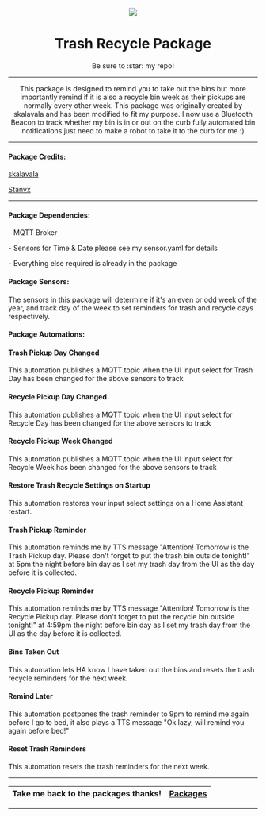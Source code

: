 <p align="center">
  <img src="https://github.com/JamesMcCarthy79/Home-Assistant-Config/blob/master/HA%20Pics/trash%20recycle.jpg"/>
</p>
<h1 align="center">Trash Recycle Package</h1>
<p align="center">Be sure to :star: my repo!</p>
<hr *** </hr>
<p align="center">This package is designed to remind you to take out the bins but more importantly remind if it is also a recycle bin week as their pickups are normally every other week. This package was originally created by skalavala and has been modified to fit my purpose. I now use a Bluetooth Beacon to track whether my bin is in or out on the curb fully automated bin notifications just need to make a robot to take it to the curb for me :)</p>
<hr --- </hr> 

<h4 align="left">Package Credits:</h4>

[skalavala](https://github.com/skalavala/smarthome)

[Stanvx](https://github.com/stanvx/Home-Assistant-Configuration)

<hr --- </hr>

<h4 align="left">Package Dependencies:</h4>
<p align="left">- MQTT Broker</br>
<p align="left">- Sensors for Time & Date please see my sensor.yaml for details</br>
<p align="left">- Everything else required is already in the package</br>
<h4 align="left">Package Sensors:</h4>
<p align="left">The sensors in this package will determine if it's an even or odd week of the year, and track day of the week to set reminders for trash and recycle days respectively. </br>
<h4 align="left">Package Automations:</h4>
<h4 align="left">Trash Pickup Day Changed</h4>
<p align="left">This automation publishes a MQTT topic when the UI input select for Trash Day has been changed for the above sensors to track</p>
<h4 align="left">Recycle Pickup Day Changed</h4>
<p align="left">This automation publishes a MQTT topic when the UI input select for Recycle Day has been changed for the above sensors to track</p>
<h4 align="left">Recycle Pickup Week Changed</h4>
<p align="left">This automation publishes a MQTT topic when the UI input select for Recycle Week has been changed for the above sensors to track</p>
<h4 align="left">Restore Trash Recycle Settings on Startup</h4>
<p align="left">This automation restores your input select settings on a Home Assistant restart.</p>
<h4 align="left">Trash Pickup Reminder</h4>
<p align="left">This automation reminds me by TTS message "Attention! Tomorrow is the Trash Pickup day. Please don't forget to put the trash bin outside tonight!" at 5pm the night before bin day as I set my trash day from the UI as the day before it is collected.</p>
<h4 align="left">Recycle Pickup Reminder</h4>
<p align="left">This automation reminds me by TTS message "Attention! Tomorrow is the Recycle Pickup day. Please don't forget to put the recycle bin outside tonight!" at 4:59pm the night before bin day as I set my trash day from the UI as the day before it is collected.</p>
<h4 align="left">Bins Taken Out</h4>
<p align="left">This automation lets HA know I have taken out the bins and resets the trash recycle reminders for the next week.</p>
<h4 align="left">Remind Later</h4>
<p align="left">This automation postpones the trash reminder to 9pm to remind me again before I go to bed, it also plays a TTS message "Ok lazy, will remind you again before bed!"</p>
<h4 align="left">Reset Trash Reminders</h4>
<p align="left">This automation resets the trash reminders for the next week.</p>
<hr --- </hr>

| Take me back to the packages thanks!| [Packages](https://github.com/JamesMcCarthy79/Home-Assistant-Config/tree/master/config/packages) | 
| --- | --- |

<hr --- </hr>
